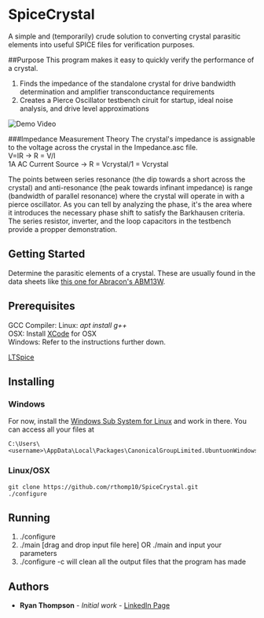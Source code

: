 # SpiceCrystal

A simple and (temporarily) crude solution to converting crystal parasitic elements into useful SPICE files for verification purposes.

##Purpose
This program makes it easy to quickly verify the performance of a crystal. 
 
1. Finds the impedance of the standalone crystal for drive bandwidth determination and amplifier transconductance requirements  
2. Creates a Pierce Oscillator testbench ciruit for startup, ideal noise analysis, and drive level approximations

![Demo Video](example.gif)

###Impedance Measurement Theory
The crystal's impedance is assignable to the voltage across the crystal in the Impedance.asc file.  
V=IR -> R = V/I  
1A AC Current Source -> R = Vcrystal/1 = Vcrystal  

The points between series resonance (the dip towards a short across the crystal) and anti-resonance (the peak towards infinant impedance) is range (bandwidth of parallel resonance) where the crystal will operate in with a pierce oscillator. As you can tell by analyzing the phase, it's the area where it introduces the necessary phase shift to satisfy the Barkhausen criteria. The series resistor, inverter, and the loop capacitors in the testbench provide a propper demonstration.

## Getting Started

Determine the parasitic elements of a crystal. These are usually found in the data sheets like [this one for Abracon's ABM13W](https://abracon.com/datasheets/ABM13W.pdf). 

## Prerequisites

GCC Compiler: 
Linux: *apt install g++*  
OSX: Install [XCode](https://developer.apple.com/xcode/) for OSX  
Windows: Refer to the instructions further down.

[LTSpice](https://www.analog.com/en/design-center/design-tools-and-calculators/ltspice-simulator.html)


## Installing

### Windows

For now, install the [Windows Sub System for Linux](https://docs.microsoft.com/en-us/windows/wsl/install-win10) and work in there.
You can access all your files at 

```
C:\Users\<username>\AppData\Local\Packages\CanonicalGroupLimited.UbuntuonWindows_79rhkp1fndgsc\LocalState 
```

### Linux/OSX

```
git clone https://github.com/rthomp10/SpiceCrystal.git
./configure
```

## Running

1. ./configure
2. ./main [drag and drop input file here] OR ./main and input your parameters  
3. ./configure -c will clean all the output files that the program has made

## Authors

* **Ryan Thompson** - *Initial work* - [LinkedIn Page](https://www.linkedin.com/in/rthomp10/)
